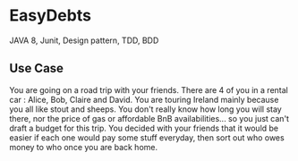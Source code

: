 # EasyDebts
JAVA 8, Junit, Design pattern, TDD, BDD

## Use Case
You are going on a road trip with your friends. There are 4 of you in a rental car :
Alice, Bob, Claire and David. You are touring Ireland mainly because you all like stout
and sheeps.
You don&#39;t really know how long you will stay there, nor the price of gas or affordable
BnB availabilities... so you just can&#39;t draft a budget for this trip.
You decided with your friends that it would be easier if each one would pay some
stuff everyday, then sort out who owes money to who once you are back home.


